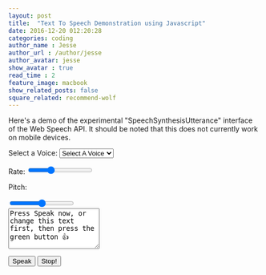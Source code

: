 ```yaml
---
layout: post
title:  "Text To Speech Demonstration using Javascript"
date: 2016-12-20 012:20:28
categories: coding
author_name : Jesse
author_url : /author/jesse
author_avatar: jesse
show_avatar : true
read_time : 2
feature_image: macbook
show_related_posts: false
square_related: recommend-wolf
---
```

<p>Here's a demo of the experimental "SpeechSynthesisUtterance" interface of the Web Speech API.
It should be noted that this does not currently work on mobile devices.</p>

  <label for="rate">Select a Voice:</label>
  <select name="voice" id="voices" class="form-control">
    <option value="">Select A Voice</option>
  </select>


  <label for="rate">Rate:</label>
  <input name="rate" type="range" min="0" max="3" value="1" step="0.1">

  <label for="pitch">Pitch:</label>

  <input name="pitch" type="range" min="0" max="2" step="0.1">
  <br>
  <textarea class="form-control" rows="5" name="text">Press Speak now, or change this text first, then press the green button 👍</textarea>
  <br>

  <button id="speak" class="btn btn-success">Speak</button>
  <button id="stop" class="btn btn-danger">Stop!</button>


<script>
const msg = new SpeechSynthesisUtterance();
let voices = [];
const voicesDropdown = document.querySelector('[name="voice"]');
const options = document.querySelectorAll('[type="range"], [name="text"]');
const speakButton = document.querySelector('#speak');
const stopButton = document.querySelector('#stop');
msg.text = document.querySelector('[name="text"]').value;

function populateVoices() {
voices = this.getVoices();
voicesDropdown.innerHTML = voices
  .filter(voice => voice.lang.includes('en'))
  .map(voice => `<option value="${voice.name}">${voice.name} (${voice.lang})</option>`)
  .join('');
}

function setVoice() {
msg.voice = voices.find(voice => voice.name === this.value);
toggle();
}

function toggle(startOver = true) {
speechSynthesis.cancel();
if (startOver) {
  speechSynthesis.speak(msg);
}
}

function setOption() {
console.log(this.name, this.value);
msg[this.name] = this.value;
toggle();
}

speechSynthesis.addEventListener('voiceschanged', populateVoices);
voicesDropdown.addEventListener('change', setVoice);
options.forEach(option => option.addEventListener('change', setOption));
speakButton.addEventListener('click', toggle);
stopButton.addEventListener('click', () => toggle(false));

</script>
